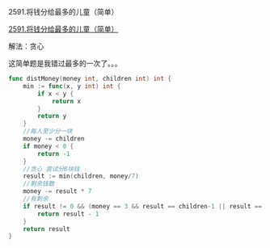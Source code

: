 2591.将钱分给最多的儿童（简单）

[2591.将钱分给最多的儿童（简单）](https://leetcode.cn/problems/distribute-money-to-maximum-children/)



解法：贪心



这简单题是我错过最多的一次了。。。



```go
func distMoney(money int, children int) int {
	min := func(x, y int) int {
		if x < y {
			return x
		}
		return y
	}
	//每人至少分一块
	money -= children
	if money < 0 {
		return -1
	}
	//贪心 尝试分8块钱
	result := min(children, money/7)
	//剩余钱数
	money -= result * 7
	//有剩余
	if result != 0 && (money == 3 && result == children-1 || result == children && money > 0) {
		return result - 1
	}
	return result
}
```
